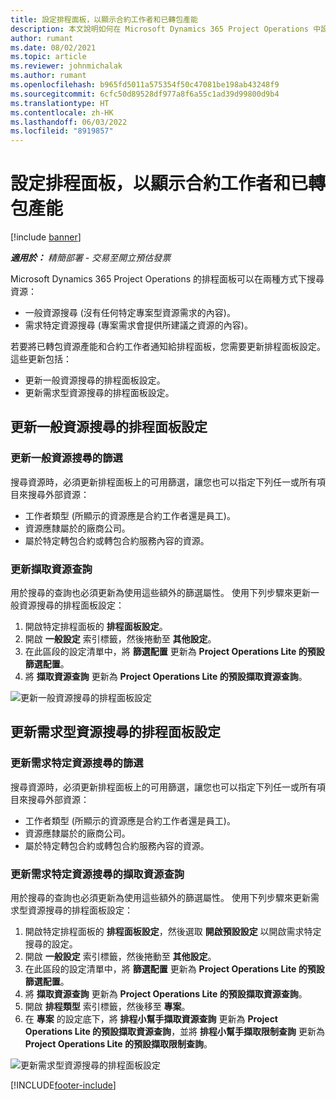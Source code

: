 ```yaml
---
title: 設定排程面板，以顯示合約工作者和已轉包產能
description: 本文說明如何在 Microsoft Dynamics 365 Project Operations 中設定排程面板，以在配置專案資源需求的人員時顯示已轉包的資源產能。
author: rumant
ms.date: 08/02/2021
ms.topic: article
ms.reviewer: johnmichalak
ms.author: rumant
ms.openlocfilehash: b965fd5011a575354f50c47081be198ab43248f9
ms.sourcegitcommit: 6cfc50d89528df977a8f6a55c1ad39d99800d9b4
ms.translationtype: HT
ms.contentlocale: zh-HK
ms.lasthandoff: 06/03/2022
ms.locfileid: "8919857"
---
```

# <a name="configure-schedule-board-to-show-contract-workers-and-subcontracted-capacity"></a>設定排程面板，以顯示合約工作者和已轉包產能 

[!include [banner](../../includes/dataverse-preview.md)]

_**適用於：** 精簡部署 - 交易至開立預估發票_

Microsoft Dynamics 365 Project Operations 的排程面板可以在兩種方式下搜尋資源：

- 一般資源搜尋 (沒有任何特定專案型資源需求的內容)。
- 需求特定資源搜尋 (專案需求會提供所建議之資源的內容)。

若要將已轉包資源產能和合約工作者通知給排程面板，您需要更新排程面板設定。 這些更新包括： 
- 更新一般資源搜尋的排程面板設定。
- 更新需求型資源搜尋的排程面板設定。

## <a name="update-schedule-board-settings-for-general-resource-search"></a>更新一般資源搜尋的排程面板設定
### <a name="update-filters-for-general-resource-search"></a>更新一般資源搜尋的篩選
搜尋資源時，必須更新排程面板上的可用篩選，讓您也可以指定下列任一或所有項目來搜尋外部資源：
  - 工作者類型 (所顯示的資源應是合約工作者還是員工)。
  - 資源應隸屬於的廠商公司。
  - 屬於特定轉包合約或轉包合約服務內容的資源。
    
### <a name="update-retrieve-resource-query"></a>更新擷取資源查詢
用於搜尋的查詢也必須更新為使用這些額外的篩選屬性。 使用下列步驟來更新一般資源搜尋的排程面板設定：  
1. 開啟特定排程面板的 **排程面板設定**。
2. 開啟 **一般設定** 索引標籤，然後捲動至 **其他設定**。
3. 在此區段的設定清單中，將 **篩選配置** 更新為 **Project Operations Lite 的預設篩選配置**。
4. 將 **擷取資源查詢** 更新為 **Project Operations Lite 的預設擷取資源查詢**。

![更新一般資源搜尋的排程面板設定](../media/BoardSettings.png)  

## <a name="update-schedule-board-settings-for-requirementbased-resource-search"></a>更新需求型資源搜尋的排程面板設定
### <a name="update-filters-for-requirement-specific-resource-search"></a>更新需求特定資源搜尋的篩選 
搜尋資源時，必須更新排程面板上的可用篩選，讓您也可以指定下列任一或所有項目來搜尋外部資源：
 - 工作者類型 (所顯示的資源應是合約工作者還是員工)。
 - 資源應隸屬於的廠商公司。
 - 屬於特定轉包合約或轉包合約服務內容的資源。

### <a name="update-retrieve-resource-query-for-requirement-specific-resource-search"></a>更新需求特定資源搜尋的擷取資源查詢 
用於搜尋的查詢也必須更新為使用這些額外的篩選屬性。 使用下列步驟來更新需求型資源搜尋的排程面板設定：

1. 開啟特定排程面板的 **排程面板設定**，然後選取 **開啟預設設定** 以開啟需求特定搜尋的設定。
2. 開啟 **一般設定** 索引標籤，然後捲動至 **其他設定**。
3. 在此區段的設定清單中，將 **篩選配置** 更新為 **Project Operations Lite 的預設篩選配置**。
4. 將 **擷取資源查詢** 更新為 **Project Operations Lite 的預設擷取資源查詢**。
5. 開啟 **排程類型** 索引標籤，然後移至 **專案**。
6. 在 **專案** 的設定底下，將 **排程小幫手擷取資源查詢** 更新為 **Project Operations Lite 的預設擷取資源查詢**，並將 **排程小幫手擷取限制查詢** 更新為 **Project Operations Lite 的預設擷取限制查詢**。

![更新需求型資源搜尋的排程面板設定](../media/SASettings.png)  

[!INCLUDE[footer-include](../../includes/footer-banner.md)]
